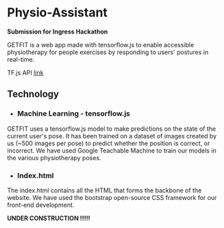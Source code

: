 # Physio-Assistant

**Submission for Ingress Hackathon**

GETFIT is a web app made with tensorflow.js to enable accessible physiotherapy for people exercises by responding to users' postures in real-time.

TF.js API [link](https://teachablemachine.withgoogle.com/models/HLNT_5O0Y/)

## Technology

 - ### Machine Learning - tensorflow.js

GETFIT uses a tensorflow.js model to make predictions on the state of the current user's pose. It has been trained on a dataset of images created by us (~500 images per pose) to predict whether the position is correct, or incorrect. We have used Google Teachable Machine to train our models in the various physiotherapy poses.  

 - ### Index.html
The index.html contains all the HTML that forms the backbone of the website.
We have used the bootstrap open-source CSS framework for our front-end development.





**UNDER CONSTRUCTION !!!!!**
